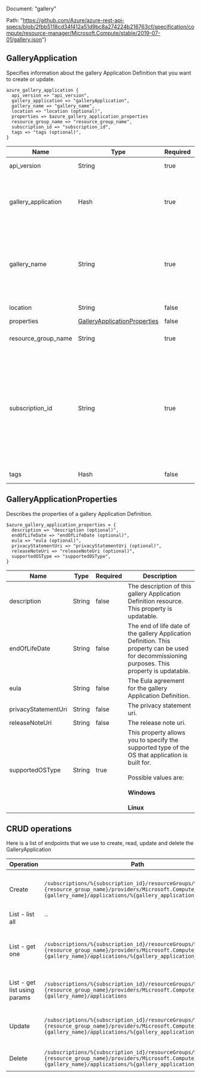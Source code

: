 Document: "gallery"


Path: "https://github.com/Azure/azure-rest-api-specs/blob/2fbb5118cd34f412a51d9bc8a274224b216763cf/specification/compute/resource-manager/Microsoft.Compute/stable/2019-07-01/gallery.json")

## GalleryApplication

Specifies information about the gallery Application Definition that you want to create or update.

```puppet
azure_gallery_application {
  api_version => "api_version",
  gallery_application => "galleryApplication",
  gallery_name => "gallery_name",
  location => "location (optional)",
  properties => $azure_gallery_application_properties
  resource_group_name => "resource_group_name",
  subscription_id => "subscription_id",
  tags => "tags (optional)",
}
```

| Name        | Type           | Required       | Description       |
| ------------- | ------------- | ------------- | ------------- |
|api_version | String | true | Client Api Version. |
|gallery_application | Hash | true | Parameters supplied to the create or update gallery Application operation. |
|gallery_name | String | true | The name of the Shared Application Gallery in which the Application Definition is to be created. |
|location | String | false | Resource location |
|properties | [GalleryApplicationProperties](#galleryapplicationproperties) | false |  |
|resource_group_name | String | true | The name of the resource group. |
|subscription_id | String | true | Subscription credentials which uniquely identify Microsoft Azure subscription. The subscription ID forms part of the URI for every service call. |
|tags | Hash | false | Resource tags |
        
## GalleryApplicationProperties

Describes the properties of a gallery Application Definition.

```puppet
$azure_gallery_application_properties = {
  description => "description (optional)",
  endOfLifeDate => "endOfLifeDate (optional)",
  eula => "eula (optional)",
  privacyStatementUri => "privacyStatementUri (optional)",
  releaseNoteUri => "releaseNoteUri (optional)",
  supportedOSType => "supportedOSType",
}
```

| Name        | Type           | Required       | Description       |
| ------------- | ------------- | ------------- | ------------- |
|description | String | false | The description of this gallery Application Definition resource. This property is updatable. |
|endOfLifeDate | String | false | The end of life date of the gallery Application Definition. This property can be used for decommissioning purposes. This property is updatable. |
|eula | String | false | The Eula agreement for the gallery Application Definition. |
|privacyStatementUri | String | false | The privacy statement uri. |
|releaseNoteUri | String | false | The release note uri. |
|supportedOSType | String | true | This property allows you to specify the supported type of the OS that application is built for. <br><br> Possible values are: <br><br> **Windows** <br><br> **Linux** |



## CRUD operations

Here is a list of endpoints that we use to create, read, update and delete the GalleryApplication

| Operation | Path | Verb | Description | OperationID |
| ------------- | ------------- | ------------- | ------------- | ------------- |
|Create|`/subscriptions/%{subscription_id}/resourceGroups/%{resource_group_name}/providers/Microsoft.Compute/galleries/%{gallery_name}/applications/%{gallery_application_name}`|Put|Create or update a gallery Application Definition.|GalleryApplications_CreateOrUpdate|
|List - list all|``||||
|List - get one|`/subscriptions/%{subscription_id}/resourceGroups/%{resource_group_name}/providers/Microsoft.Compute/galleries/%{gallery_name}/applications/%{gallery_application_name}`|Get|Retrieves information about a gallery Application Definition.|GalleryApplications_Get|
|List - get list using params|`/subscriptions/%{subscription_id}/resourceGroups/%{resource_group_name}/providers/Microsoft.Compute/galleries/%{gallery_name}/applications`|Get|List gallery Application Definitions in a gallery.|GalleryApplications_ListByGallery|
|Update|`/subscriptions/%{subscription_id}/resourceGroups/%{resource_group_name}/providers/Microsoft.Compute/galleries/%{gallery_name}/applications/%{gallery_application_name}`|Put|Create or update a gallery Application Definition.|GalleryApplications_CreateOrUpdate|
|Delete|`/subscriptions/%{subscription_id}/resourceGroups/%{resource_group_name}/providers/Microsoft.Compute/galleries/%{gallery_name}/applications/%{gallery_application_name}`|Delete|Delete a gallery Application.|GalleryApplications_Delete|
